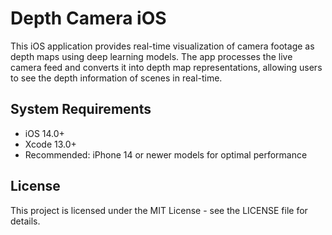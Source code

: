 # Depth Camera iOS

This iOS application provides real-time visualization of camera footage as depth maps using deep learning models. The app processes the live camera feed and converts it into depth map representations, allowing users to see the depth information of scenes in real-time.

## System Requirements

- iOS 14.0+
- Xcode 13.0+
- Recommended: iPhone 14 or newer models for optimal performance

## License

This project is licensed under the MIT License - see the LICENSE file for details.